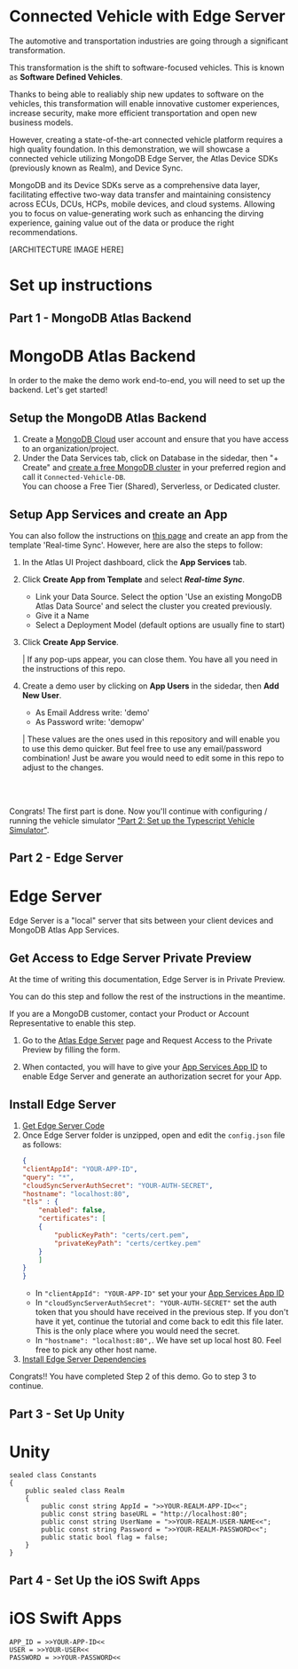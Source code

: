 # Connected Vehicle with Edge Server
The automotive and transportation industries are going through a significant transformation.

This transformation is the shift to software-focused vehicles. This is known as **Software Defined Vehicles**. 

Thanks to being able to realiably ship new updates to software on the vehicles, this transformation will enable innovative customer experiences, increase security, make more efficient transportation and open new business models. 

However, creating a state-of-the-art connected vehicle platform requires a high quality foundation.
In this demonstration, we will showcase a connected vehicle utilizing MongoDB Edge Server, the Atlas Device SDKs (previously known as Realm), and Device Sync. 

MongoDB and its Device SDKs serve as a comprehensive data layer, facilitating effective two-way data transfer and maintaining consistency across ECUs, DCUs, HCPs, mobile devices, and cloud systems. Allowing you to focus on value-generating work such as enhancing the dirving experience, gaining value out of the data or produce the right recommendations.

[ARCHITECTURE IMAGE HERE]

# Set up instructions
## Part 1 - MongoDB Atlas Backend
# MongoDB Atlas Backend

In order to the make the demo work end-to-end, you will need to set up the backend. Let's get started! 

## Setup the MongoDB Atlas Backend

1. Create a [MongoDB Cloud](https://cloud.mongodb.com/) user account and ensure that you have access to an organization/project. 
2. Under the Data Services tab, click on Database in the sidedar, then "+ Create" and [create a free MongoDB cluster](https://www.mongodb.com/docs/atlas/tutorial/create-new-cluster/) in your preferred region and call it ```Connected-Vehicle-DB```. <br>You can choose a Free Tier (Shared), Serverless, or Dedicated cluster.

## Setup App Services and create an App
You can also follow the instructions on [this page](https://www.mongodb.com/docs/atlas/app-services/apps/create/#create-an-app-services-app) and create an app from the template 'Real-time Sync'. However, here are also the steps to follow:
1. In the Atlas UI Project dashboard, click the **App Services** tab.
2. Click **Create App from Template** and select ***Real-time Sync***.
    - Link your Data Source. Select the option 'Use an existing MongoDB Atlas Data Source' and select the cluster you created previously.
    - Give it a Name
    - Select a Deployment Model (default options are usually fine to start)
3.  Click **Create App Service**.
    
    | If any pop-ups appear, you can close them. You have all you need in the instructions of this repo. 
4. Create a demo user by clicking on **App Users** in the sidedar, then **Add New User**. 
    - As Email Address write: 'demo'
    - As Password write: 'demopw'
    
    | These values are the ones used in this repository and will enable you to use this demo quicker. But feel free to use any email/password combination! Just be aware you would need to edit some in this repo to adjust to the changes.

<br><br>



Congrats! The first part is done. Now you'll continue with configuring / running the vehicle simulator ["Part 2: Set up the Typescript Vehicle Simulator"]().



## Part 2 - Edge Server
# Edge Server

Edge Server is a "local" server that sits between your client devices and MongoDB Atlas App Services. 

## Get Access to Edge Server Private Preview

At the time of writing this documentation, Edge Server is in Private Preview. 

You can do this step and follow the rest of the instructions in the meantime. 

If you are a MongoDB customer, contact your Product or Account Representative to enable this step. 
1. Go to the [Atlas Edge Server](https://www.mongodb.com/products/platform/atlas-edge-server) page and Request Access to the Private Preview by filling the form. 

2. When contacted, you will have to give your [App Services App ID](https://www.mongodb.com/docs/atlas/app-services/apps/metadata/#std-label-find-app-id) to enable Edge Server and generate an authorization secret for your App.


## Install Edge Server

1. [Get Edge Server Code](https://www.mongodb.com/docs/atlas/app-services/edge-server/configure/#get-the-edge-server-code)
2. Once Edge Server folder is unzipped, open and edit the `config.json` file as follows:
    ```json
    {
    "clientAppId": "YOUR-APP-ID",
    "query": "*",
    "cloudSyncServerAuthSecret": "YOUR-AUTH-SECRET",
    "hostname": "localhost:80",
    "tls" : {
        "enabled": false,
        "certificates": [
        {
            "publicKeyPath": "certs/cert.pem",
            "privateKeyPath": "certs/certkey.pem"
        }
        ]
    }
    }
    ```
    - In `"clientAppId": "YOUR-APP-ID"` set your your [App Services App ID](https://www.mongodb.com/docs/atlas/app-services/apps/metadata/#std-label-find-app-id)
    - In `"cloudSyncServerAuthSecret": "YOUR-AUTH-SECRET"` set the auth token that you should have received in the previous step. If you don't have it yet, continue the tutorial and come back to edit this file later. This is the only place where you would need the secret.
    - In `"hostname": "localhost:80",`. We have set up local host 80. Feel free to pick any other host name.
3. [Install Edge Server Dependencies](https://www.mongodb.com/docs/atlas/app-services/edge-server/configure/#install-dependencies)


Congrats!! You have completed Step 2 of this demo. Go to step 3 to continue. 


## Part 3 - Set Up Unity
# Unity
```
sealed class Constants
{
    public sealed class Realm
    {
        public const string AppId = ">>YOUR-REALM-APP-ID<<";
        public const string baseURL = "http://localhost:80";
        public const string UserName = ">>YOUR-REALM-USER-NAME<<";
        public const string Password = ">>YOUR-REALM-PASSWORD<<";
        public static bool flag = false;
    }
}
```


## Part 4 - Set Up the iOS Swift Apps
# iOS Swift Apps
```
APP_ID = >>YOUR-APP-ID<<
USER = >>YOUR-USER<<
PASSWORD = >>YOUR-PASSWORD<<
```

